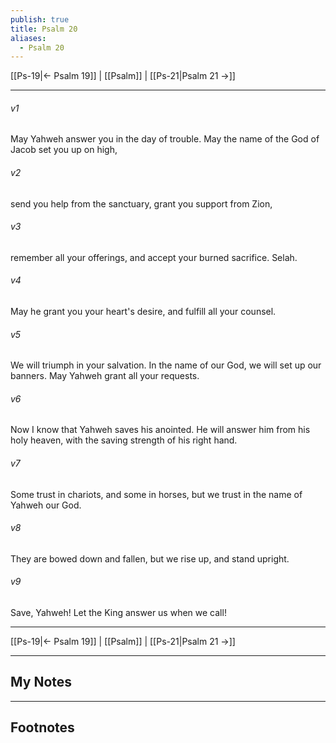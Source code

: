 ```yaml
---
publish: true
title: Psalm 20
aliases:
  - Psalm 20
---
```


[[Ps-19|← Psalm 19]] | [[Psalm]] | [[Ps-21|Psalm 21 →]]
***



###### v1 
May Yahweh answer you in the day of trouble. May the name of the God of Jacob set you up on high, 

###### v2 
send you help from the sanctuary, grant you support from Zion, 

###### v3 
remember all your offerings, and accept your burned sacrifice. Selah. 

###### v4 
May he grant you your heart's desire, and fulfill all your counsel. 

###### v5 
We will triumph in your salvation. In the name of our God, we will set up our banners. May Yahweh grant all your requests. 

###### v6 
Now I know that Yahweh saves his anointed. He will answer him from his holy heaven, with the saving strength of his right hand. 

###### v7 
Some trust in chariots, and some in horses, but we trust in the name of Yahweh our God. 

###### v8 
They are bowed down and fallen, but we rise up, and stand upright. 

###### v9 
Save, Yahweh! Let the King answer us when we call!

***
[[Ps-19|← Psalm 19]] | [[Psalm]] | [[Ps-21|Psalm 21 →]]

---
## My Notes

---
## Footnotes
